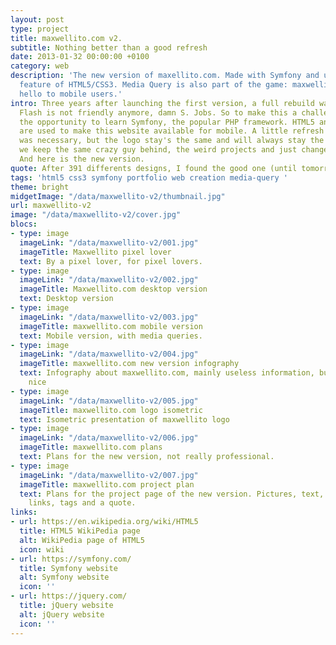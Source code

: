 ```yaml
---
layout: post
type: project
title: maxwellito.com v2.
subtitle: Nothing better than a good refresh
date: 2013-01-32 00:00:00 +0100
category: web
description: 'The new version of maxellito.com. Made with Symfony and using some
  feature of HTML5/CSS3. Media Query is also part of the game: maxwellito.com say
  hello to mobile users.'
intro: Three years after launching the first version, a full rebuild was necessary.
  Flash is not friendly anymore, damn S. Jobs. So to make this a challenge I took
  the opportunity to learn Symfony, the popular PHP framework. HTML5 and CSS3, media-query
  are used to make this website available for mobile. A little refresh of the 'branding'
  was necessary, but the logo stay's the same and will always stay the same.<br>Actually,
  we keep the same crazy guy behind, the weird projects and just change the design.
  And here is the new version.
quote: After 391 differents designs, I found the good one (until tomorrow).
tags: 'html5 css3 symfony portfolio web creation media-query '
theme: bright
midgetImage: "/data/maxwellito-v2/thumbnail.jpg"
url: maxwellito-v2
image: "/data/maxwellito-v2/cover.jpg"
blocs:
- type: image
  imageLink: "/data/maxwellito-v2/001.jpg"
  imageTitle: Maxwellito pixel lover
  text: By a pixel lover, for pixel lovers.
- type: image
  imageLink: "/data/maxwellito-v2/002.jpg"
  imageTitle: Maxwellito.com desktop version
  text: Desktop version
- type: image
  imageLink: "/data/maxwellito-v2/003.jpg"
  imageTitle: maxwellito.com mobile version
  text: Mobile version, with media queries.
- type: image
  imageLink: "/data/maxwellito-v2/004.jpg"
  imageTitle: maxwellito.com new version infography
  text: Infography about maxwellito.com, mainly useless information, but it look's
    nice
- type: image
  imageLink: "/data/maxwellito-v2/005.jpg"
  imageTitle: maxwellito.com logo isometric
  text: Isometric presentation of maxwellito logo
- type: image
  imageLink: "/data/maxwellito-v2/006.jpg"
  imageTitle: maxwellito.com plans
  text: Plans for the new version, not really professional.
- type: image
  imageLink: "/data/maxwellito-v2/007.jpg"
  imageTitle: maxwellito.com project plan
  text: Plans for the project page of the new version. Pictures, text, iframes,
    links, tags and a quote.
links:
- url: https://en.wikipedia.org/wiki/HTML5
  title: HTML5 WikiPedia page
  alt: WikiPedia page of HTML5
  icon: wiki
- url: https://symfony.com/
  title: Symfony website
  alt: Symfony website
  icon: ''
- url: https://jquery.com/
  title: jQuery website
  alt: jQuery website
  icon: ''
---
```

